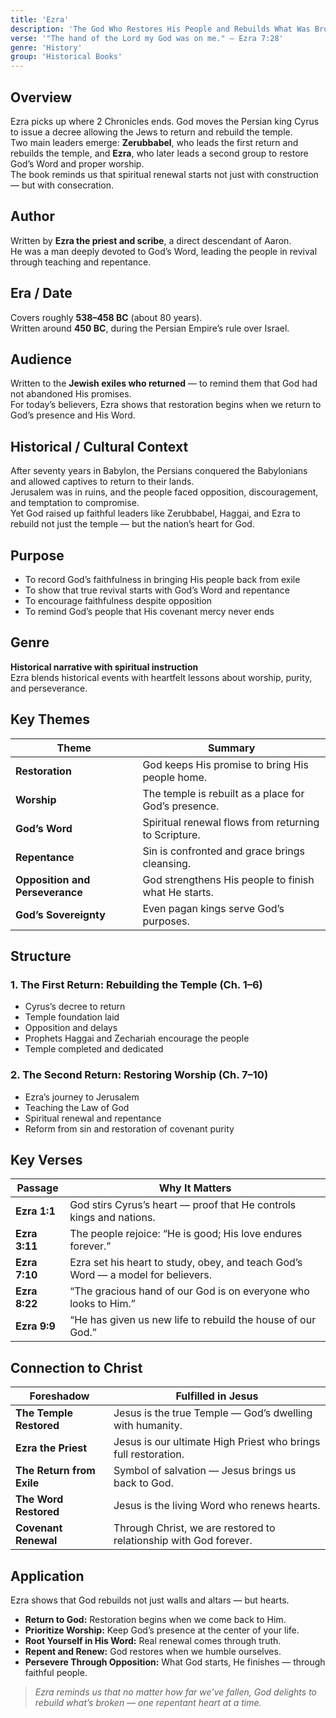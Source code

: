 ```yaml
---
title: 'Ezra'
description: 'The God Who Restores His People and Rebuilds What Was Broken'
verse: '"The hand of the Lord my God was on me." — Ezra 7:28'
genre: 'History'
group: 'Historical Books'
---
```


## Overview  
Ezra picks up where 2 Chronicles ends. God moves the Persian king Cyrus to issue a decree allowing the Jews to return and rebuild the temple.  
Two main leaders emerge: **Zerubbabel**, who leads the first return and rebuilds the temple, and **Ezra**, who later leads a second group to restore God’s Word and proper worship.  
The book reminds us that spiritual renewal starts not just with construction — but with consecration.

## Author  
Written by **Ezra the priest and scribe**, a direct descendant of Aaron.  
He was a man deeply devoted to God’s Word, leading the people in revival through teaching and repentance.

## Era / Date  
Covers roughly **538–458 BC** (about 80 years).  
Written around **450 BC**, during the Persian Empire’s rule over Israel.

## Audience  
Written to the **Jewish exiles who returned** — to remind them that God had not abandoned His promises.  
For today’s believers, Ezra shows that restoration begins when we return to God’s presence and His Word.

## Historical / Cultural Context  
After seventy years in Babylon, the Persians conquered the Babylonians and allowed captives to return to their lands.  
Jerusalem was in ruins, and the people faced opposition, discouragement, and temptation to compromise.  
Yet God raised up faithful leaders like Zerubbabel, Haggai, and Ezra to rebuild not just the temple — but the nation’s heart for God.

## Purpose  
- To record God’s faithfulness in bringing His people back from exile  
- To show that true revival starts with God’s Word and repentance  
- To encourage faithfulness despite opposition  
- To remind God’s people that His covenant mercy never ends  

## Genre  
**Historical narrative with spiritual instruction**  
Ezra blends historical events with heartfelt lessons about worship, purity, and perseverance.

## Key Themes  

| Theme | Summary |
|-------|----------|
| **Restoration** | God keeps His promise to bring His people home. |
| **Worship** | The temple is rebuilt as a place for God’s presence. |
| **God’s Word** | Spiritual renewal flows from returning to Scripture. |
| **Repentance** | Sin is confronted and grace brings cleansing. |
| **Opposition and Perseverance** | God strengthens His people to finish what He starts. |
| **God’s Sovereignty** | Even pagan kings serve God’s purposes. |

## Structure  

### 1. The First Return: Rebuilding the Temple (Ch. 1–6)
- Cyrus’s decree to return  
- Temple foundation laid  
- Opposition and delays  
- Prophets Haggai and Zechariah encourage the people  
- Temple completed and dedicated  

### 2. The Second Return: Restoring Worship (Ch. 7–10)
- Ezra’s journey to Jerusalem  
- Teaching the Law of God  
- Spiritual renewal and repentance  
- Reform from sin and restoration of covenant purity  

## Key Verses  

| Passage | Why It Matters |
|----------|----------------|
| **Ezra 1:1** | God stirs Cyrus’s heart — proof that He controls kings and nations. |
| **Ezra 3:11** | The people rejoice: “He is good; His love endures forever.” |
| **Ezra 7:10** | Ezra set his heart to study, obey, and teach God’s Word — a model for believers. |
| **Ezra 8:22** | “The gracious hand of our God is on everyone who looks to Him.” |
| **Ezra 9:9** | “He has given us new life to rebuild the house of our God.” |

## Connection to Christ  

| Foreshadow | Fulfilled in Jesus |
|-------------|-------------------|
| **The Temple Restored** | Jesus is the true Temple — God’s dwelling with humanity. |
| **Ezra the Priest** | Jesus is our ultimate High Priest who brings full restoration. |
| **The Return from Exile** | Symbol of salvation — Jesus brings us back to God. |
| **The Word Restored** | Jesus is the living Word who renews hearts. |
| **Covenant Renewal** | Through Christ, we are restored to relationship with God forever. |

## Application  
Ezra shows that God rebuilds not just walls and altars — but hearts.  
- **Return to God:** Restoration begins when we come back to Him.  
- **Prioritize Worship:** Keep God’s presence at the center of your life.  
- **Root Yourself in His Word:** Real renewal comes through truth.  
- **Repent and Renew:** God restores when we humble ourselves.  
- **Persevere Through Opposition:** What God starts, He finishes — through faithful people.  

> *Ezra reminds us that no matter how far we’ve fallen, God delights to rebuild what’s broken — one repentant heart at a time.*
